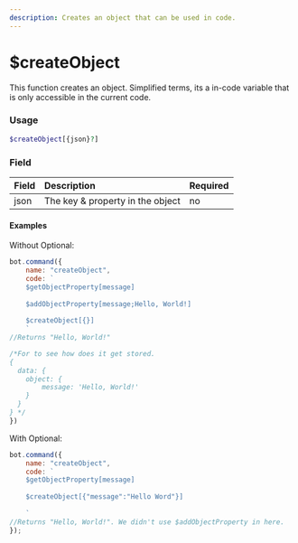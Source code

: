 ```yaml
---
description: Creates an object that can be used in code.
---
```


# $createObject

This function creates an object. Simplified terms, its a in-code variable that is only accessible in the current code.

### Usage

```php
$createObject[{json}?]
```

### Field

| Field | Description | Required |
| :--- | :--- | :--- |
| json | The key & property in the object | no |


#### Examples

Without Optional:

```javascript
bot.command({
	name: "createObject",
	code: `
	$getObjectProperty[message]
	
	$addObjectProperty[message;Hello, World!]
	
	$createObject[{}]
	`
//Returns "Hello, World!"

/*For to see how does it get stored.
{
  data: { 
  	object: { 
  		message: 'Hello, World!' 
  	} 
  }
} */
})
```

With Optional:

```javascript
bot.command({
	name: "createObject",
	code: `
	$getObjectProperty[message]
	
	$createObject[{"message":"Hello Word"}]
	
	`
//Returns "Hello, World!". We didn't use $addObjectProperty in here.
});
```
